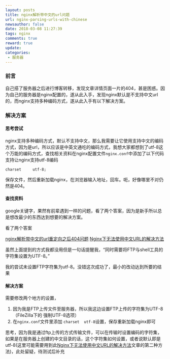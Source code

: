 ```yaml
---
layout: posts
title: nginx解析带中文的url问题
url: nginx-parsing-urls-with-chinese
newsauthor: false
date: 2018-03-08 11:27:39
tags: nginx
comments: true
reward: true
update:
categories: 
 - 服务器
---
```



### 前言

自己搭了服务器之后进行博客转移，发现文章详情页面一片的404，甚是困惑。因为自己的服务器是nginx配置的，遂从此入手，发现nginx默认是不支持中文url的，而nginx支持多种编码方式，遂从此入手有以下解决方案。

<!--more-->

### 解决方案

#### 思考尝试

nginx支持多种编码方式，默认不支持中文，那么我需要让它使用支持中文的编码方式，因为是url，所以应该是中英文通吃的编码方式，我想大家都想到了utf-8这个万能的编码方式，查找相关资料在nginx配置文件`nginx.conf`中添加了以下代码支持让nginx支持utf-8编码

```stylus
charset		utf-8;
```
保存文件，然后重新加载nginx，在浏览器输入地址，回车。呃，好像哪里不对仍然是404。

#### 查找资料

google关键字，果然有前辈遇到一样的问题，看了两个答案，因为是新手所以总是想改最少的东西达到想要的解决方案。

看了两个答案

[nginx解析带中文的url重定向之后404问题][1]
[Nginx下无法使用中文URL的解决方法][2]

虽然上面提到的方式我都没用但是一句话提醒我，“同时需要将FTP与shell工具的字符集设置为UTF-8。”

我的尝试未设置FTP字符集为utf-8。没错这次成功了，最小的改动达到所要的结果

#### 解决方案

需要修改两个地方的设置，

 1. 因为我是FTP上传文件至服务器，所以我这边设置FTP上传的字符集为UTF-8（FileZilla下的 强制UTF-8选项）
 2. 在`nginx.conf`文件里添加 `charset  utf-8`设置，保存重新加载nginx即可


思考，因为我是通过ftp上传的方式传输文件，可以在传输时设置编码的字符集，如果是在服务器上创建的中文目录的话，这个字符集如何设置，或者说默认即是utf-8(这里可能需要用到此[Nginx下无法使用中文URL的解决方法][2]文章的第二种方法)，此处留疑，待测试后补充



  [1]: https://www.cnblogs.com/blog-cq/p/nginx-urlencode.html
  [2]: http://blog.csdn.net/j_h_s/article/details/78222742